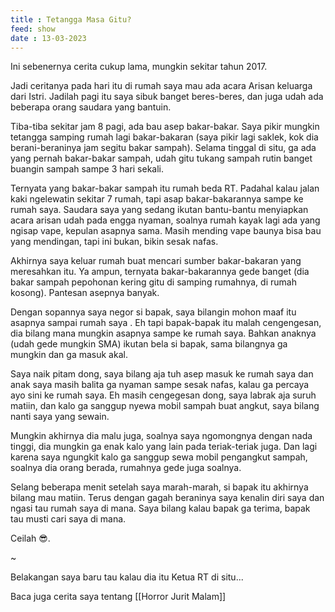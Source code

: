 ```yaml
---
title : Tetangga Masa Gitu?
feed: show
date : 13-03-2023
---
```


Ini sebenernya cerita cukup lama, mungkin sekitar tahun 2017.

Jadi ceritanya pada hari itu di rumah saya mau ada acara Arisan keluarga dari Istri. Jadilah pagi itu saya sibuk banget beres-beres, dan juga udah ada beberapa orang saudara yang bantuin.

Tiba-tiba sekitar jam 8 pagi, ada bau asep bakar-bakar. Saya pikir mungkin tetangga samping rumah lagi bakar-bakaran (saya pikir lagi saklek, kok dia berani-beraninya jam segitu bakar sampah). Selama tinggal di situ, ga ada yang pernah bakar-bakar sampah, udah gitu tukang sampah rutin banget buangin sampah sampe 3 hari sekali.

Ternyata yang bakar-bakar sampah itu rumah beda RT. Padahal kalau jalan kaki ngelewatin sekitar 7 rumah, tapi asap bakar-bakarannya sampe ke rumah saya. Saudara saya yang sedang ikutan bantu-bantu menyiapkan acara arisan udah pada engga nyaman, soalnya rumah kayak lagi ada yang ngisap vape, kepulan asapnya sama. Masih mending vape baunya bisa bau yang mendingan, tapi ini bukan, bikin sesak nafas.

Akhirnya saya keluar rumah buat mencari sumber bakar-bakaran yang meresahkan itu. Ya ampun, ternyata bakar-bakarannya gede banget (dia bakar sampah pepohonan kering gitu di samping rumahnya, di rumah kosong). Pantesan asepnya banyak.

Dengan sopannya saya negor si bapak, saya bilangin mohon maaf itu asapnya sampai rumah saya . Eh tapi bapak-bapak itu malah cengengesan, dia bilang mana mungkin asapnya sampe ke rumah saya. Bahkan anaknya (udah gede mungkin SMA) ikutan bela si bapak, sama bilangnya ga mungkin dan ga masuk akal. 

Saya naik pitam dong, saya bilang aja tuh asep masuk ke rumah saya dan anak saya masih balita ga nyaman sampe sesak nafas, kalau ga percaya ayo sini ke rumah saya. Eh masih cengegesan dong, saya labrak aja suruh matiin, dan kalo ga sanggup nyewa mobil sampah buat angkut, saya bilang nanti saya yang sewain.

Mungkin akhirnya dia malu juga, soalnya saya ngomongnya dengan nada tinggi, dia mungkin ga enak kalo yang lain pada teriak-teriak juga. Dan lagi karena saya ngungkit kalo ga sanggup sewa mobil pengangkut sampah, soalnya dia orang berada, rumahnya gede juga soalnya.

Selang beberapa menit setelah saya marah-marah, si bapak itu akhirnya bilang mau matiin. Terus dengan gagah beraninya saya kenalin diri saya dan ngasi tau rumah saya di mana. Saya bilang kalau bapak ga terima, bapak tau musti cari saya di mana.

Ceilah 😎.

~

Belakangan saya baru tau kalau dia itu Ketua RT di situ...

Baca juga cerita saya tentang [[Horror Jurit Malam]]